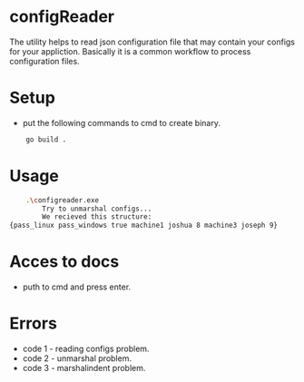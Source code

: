 # configReader

The utility helps to read json configuration file that may contain your configs for your appliction. Basically it is a common workflow to process configuration files.

# Setup
- put the following commands to cmd to create binary.
```sh
    go build .
```

# Usage
```sh
    .\configreader.exe
        Try to unmarshal configs...
        We recieved this structure:
{pass_linux pass_windows true machine1 joshua 8 machine3 joseph 9}
```

# Acces to docs
- puth to cmd and press enter.


# Errors
* code 1 - reading configs problem.
* code 2 - unmarshal problem.
* code 3 - marshalindent problem.